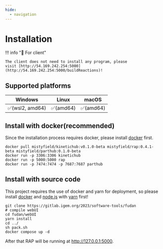 ```yaml
---
hide:
  - navigation
---
```


# Installation

!!! info "🔧 For client"

    The client does not need to install any program, please 
    visit [http://54.169.242.254:5000](http://54.169.242.254:5000/buildReactions)!

## Supported platforms

|    Windows     |  Linux   |  macOS   |
| :------------: | :------: | :------: |
| ✅(wsl2, amd64) | ✅(amd64) | ✅(amd64) |

## Install with docker(recommended)

Since the installation process requires docker, please install [docker](https://www.docker.com/) first.

```shell
docker pull mistyfield/kinetichub:v0.1.0-beta mistyfield/rap:0.4.1-beta mistyfield/parthub:0.1.0-beta
docker run -p 3306:3306 kinetichub
docker run -p 5000:5000 rap
docker run -p 7474:7474 -p 7687:7687 parthub
```

## Install with source code

This project requires the use of docker and yarn for deployment, so please install [docker](https://www.docker.com/) and [node.js](https://nodejs.org/en) with [yarn](https://yarnpkg.com/) first!

```shell
git clone https://gitlab.igem.org/2023/software-tools/fudan
# compile webUI
cd fudan/webUI
yarn install
cd ../
sh pack.sh
docker compose up -d
```

After that RAP will be running at http://127.0.0.1:5000.